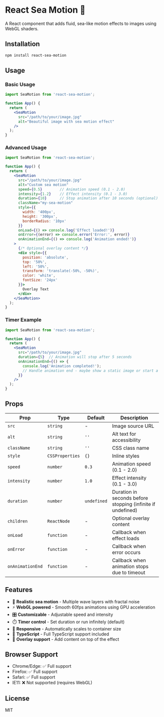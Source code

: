 # React Sea Motion 🌊

A React component that adds fluid, sea-like motion effects to images using WebGL shaders.

## Installation

```bash
npm install react-sea-motion
```

## Usage

### Basic Usage
```jsx
import SeaMotion from 'react-sea-motion';

function App() {
  return (
    <SeaMotion 
      src="/path/to/your/image.jpg" 
      alt="Beautiful image with sea motion effect"
    />
  );
}
```

### Advanced Usage
```jsx
import SeaMotion from 'react-sea-motion';

function App() {
  return (
    <SeaMotion 
      src="/path/to/your/image.jpg"
      alt="Custom sea motion"
      speed={0.5}        // Animation speed (0.1 - 2.0)
      intensity={1.2}    // Effect intensity (0.1 - 3.0)
      duration={10}      // Stop animation after 10 seconds (optional)
      className="my-sea-motion"
      style={{ 
        width: '400px', 
        height: '300px',
        borderRadius: '10px'
      }}
      onLoad={() => console.log('Effect loaded!')}
      onError={(error) => console.error('Error:', error)}
      onAnimationEnd={() => console.log('Animation ended!')}
    >
      {/* Optional overlay content */}
      <div style={{
        position: 'absolute',
        top: '50%',
        left: '50%',
        transform: 'translate(-50%, -50%)',
        color: 'white',
        fontSize: '24px'
      }}>
        Overlay Text
      </div>
    </SeaMotion>
  );
}
```

### Timer Example
```jsx
import SeaMotion from 'react-sea-motion';

function App() {
  return (
    <SeaMotion 
      src="/path/to/your/image.jpg"
      duration={5}  // Animation will stop after 5 seconds
      onAnimationEnd={() => {
        console.log('Animation completed!');
        // Handle animation end - maybe show a static image or start a new animation
      }}
    />
  );
}
```

## Props

| Prop | Type | Default | Description |
|------|------|---------|-------------|
| `src` | `string` | - | Image source URL |
| `alt` | `string` | `''` | Alt text for accessibility |
| `className` | `string` | `''` | CSS class name |
| `style` | `CSSProperties` | `{}` | Inline styles |
| `speed` | `number` | `0.3` | Animation speed (0.1 - 2.0) |
| `intensity` | `number` | `1.0` | Effect intensity (0.1 - 3.0) |
| `duration` | `number` | `undefined` | Duration in seconds before stopping (infinite if undefined) |
| `children` | `ReactNode` | - | Optional overlay content |
| `onLoad` | `function` | - | Callback when effect loads |
| `onError` | `function` | - | Callback when error occurs |
| `onAnimationEnd` | `function` | - | Callback when animation stops due to timeout |

## Features

- 🌊 **Realistic sea motion** - Multiple wave layers with fractal noise
- ⚡ **WebGL powered** - Smooth 60fps animations using GPU acceleration
- 🎛️ **Customizable** - Adjustable speed and intensity
- ⏱️ **Timer control** - Set duration or run infinitely (default)
- 📱 **Responsive** - Automatically scales to container size
- 🔧 **TypeScript** - Full TypeScript support included
- 🎨 **Overlay support** - Add content on top of the effect

## Browser Support

- Chrome/Edge: ✅ Full support
- Firefox: ✅ Full support  
- Safari: ✅ Full support
- IE11: ❌ Not supported (requires WebGL)

## License

MIT 